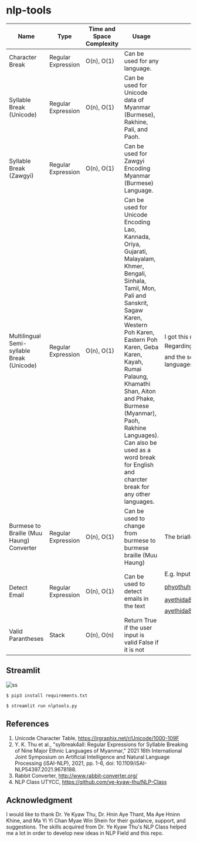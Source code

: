 # nlp-tools

 Name | Type | Time and Space Complexity| Usage|Note
| ------------- | ------------- |------------- |------------- |------------- |
Character Break| Regular Expression |O(n), O(1)|Can be used for any language.
Syllable Break (Unicode)| Regular Expression |O(n), O(1)| Can be used for Unicode data of Myanmar (Burmese), Rakhine, Pali, and Paoh.
Syllable Break (Zawgyi)| Regular Expression |O(n), O(1)| Can be used for Zawgyi Encoding Myanmar (Burmese) Language.
Multilingual Semi-syllable Break (Unicode)|Regular Expression|O(n), O(1)|Can be used for Unicode Encoding Lao, Kannada, Oriya, Gujarati, Malayalam, Khmer, Bengali, Sinhala, Tamil, Mon, Pali and Sanskrit, Sagaw Karen, Western Poh Karen, Eastern Poh Karen, Geba Karen, Kayah, Rumai Palaung, Khamathi Shan, Aiton and Phake, Burmese (Myanmar), Paoh, Rakhine Languages). Can also be used as a word break for English and charcter break for any other languages.|I got this new idea while working in keywords detection in burmese and other two languages. Regarding keywords detection, the word like "ဘောမ" can be found in the sentence like "သင်္ဘောမျိုး" and the scanerio is irrelevant. And luckily I found an alternative that would be helpful for three languages.<br>
Burmese to Braille (Muu Haung) Converter|Regular Expression|O(n), O(1)|Can be used to change from burmese to burmese braille (Muu Haung)| The brialle to burmese dictonary may need to be updated.
Detect Email|Regular Expression|O(n), O(1)|Can be used to detect emails in the text<br>|E.g. Input: ဒီနေ့တော့ phyothuhtet39@gmail.com ဆီကို mail  ပို့ရမယ်။ နေဉီး သူက Microsoft Mail phyothuhtet@studentambassadors.com ကို သုံးတာလားမေးကြည့်ပါဦး။ ငါ ayethida89.young@utycc.edu.mm  ကနေ ပို့လိုက်မယ်။, Output: ayethida89.young@utycc.edu.mm;phyothuhtet39@gmail.com;phyothuhtet@studentambassadors.com
Valid Parantheses|Stack|O(n), O(n)|Return True if the user input is valid False if it is not<br>

## Streamlit

![ss](https://github.com/SaPhyoThuHtet/nlp-tools/blob/main/images/Screenshot%20from%202021-07-27%2016-52-42.png "Current Version")

```
$ pip3 install requirements.txt
```

```
$ streamlit run nlptools.py
```

## References
1. Unicode Character Table, https://jrgraphix.net/r/Unicode/1000-109F
2. Y. K. Thu et al., "sylbreak4all: Regular Expressions for Syllable Breaking of Nine Major Ethnic Languages of Myanmar," 2021 16th International Joint Symposium on Artificial Intelligence and Natural Language Processing (iSAI-NLP), 2021, pp. 1-6, doi: 10.1109/iSAI-NLP54397.2021.9678188.
3. Rabbit Converter, http://www.rabbit-converter.org/
4. NLP Class UTYCC, https://github.com/ye-kyaw-thu/NLP-Class

## Acknowledgment
I would like to thank Dr. Ye Kyaw Thu, Dr. Hnin Aye Thant, Ma Aye Hninn Khine, ​and Ma Yi Yi Chan Myae Win Shein for their guidance, support, and suggestions. The skills acquired from Dr. Ye Kyaw Thu's NLP Class helped me a lot in order to develop new ideas in NLP Field and this repo.
